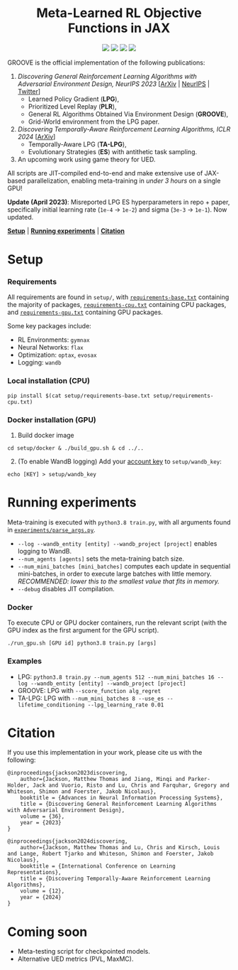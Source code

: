 <h1 align="center">Meta-Learned RL Objective Functions in JAX</h1>

<p align="center">
    <a href= "https://arxiv.org/abs/2310.02782">
        <img src="https://img.shields.io/badge/arXiv-2310.02782-b31b1b.svg" /></a>
    <a href= "https://arxiv.org/abs/2402.05828">
        <img src="https://img.shields.io/badge/arXiv-2402.05828-b31b1b.svg" /></a>
    <a href= "https://github.com/psf/black">
        <img src="https://img.shields.io/badge/code%20style-black-000000.svg" /></a>
    <a href= "https://github.com/EmptyJackson/groove/blob/main/LICENSE">
        <img src="https://img.shields.io/badge/license-Apache2.0-blue.svg" /></a>
</p>

GROOVE is the official implementation of the following publications:
1. *Discovering General Reinforcement Learning Algorithms with Adversarial Environment Design, NeurIPS 2023* [[ArXiv](https://arxiv.org/abs/2310.02782) | [NeurIPS](https://neurips.cc/virtual/2023/poster/70658) | [Twitter](https://twitter.com/JacksonMattT/status/1709955868467626058)]
   * Learned Policy Gradient (**LPG**),
   * Prioritized Level Replay (**PLR**),
   * General RL Algorithms Obtained Via Environment Design (**GROOVE**),
   * Grid-World environment from the LPG paper.
2. *Discovering Temporally-Aware Reinforcement Learning Algorithms, ICLR 2024* [[ArXiv](https://arxiv.org/abs/2402.05828)]
   * Temporally-Aware LPG (**TA-LPG**),
   * Evolutionary Strategies (**ES**) with antithetic task sampling.
3. An upcoming work using game theory for UED. 

All scripts are JIT-compiled end-to-end and make extensive use of JAX-based parallelization, enabling meta-training in *under 3 hours* on a single GPU!

**Update (April 2023)**: Misreported LPG ES hyperparameters in repo + paper, specifically initial learning rate (`1e-4` -> `1e-2`) and sigma (`3e-3` -> `1e-1`). Now updated.

[**Setup**](#setup) | [**Running experiments**](#running-experiments) | [**Citation**](#citation)

# Setup

### Requirements

All requirements are found in `setup/`, with [`requirements-base.txt`](https://github.com/EmptyJackson/groove/blob/main/setup/requirements-base.txt) containing the majority of packages, [`requirements-cpu.txt`](https://github.com/EmptyJackson/groove/blob/main/setup/requirements-cpu.txt) containing CPU packages, and [`requirements-gpu.txt`](https://github.com/EmptyJackson/groove/blob/main/setup/requirements-gpu.txt) containing GPU packages.

Some key packages include:
* RL Environments: `gymnax`
* Neural Networks: `flax`
* Optimization: `optax`, `evosax`
* Logging: `wandb`

### Local installation (CPU)
```
pip install $(cat setup/requirements-base.txt setup/requirements-cpu.txt)
```

### Docker installation (GPU)
1. Build docker image
```
cd setup/docker & ./build_gpu.sh & cd ../..
```

2. (To enable WandB logging) Add your [account key](https://wandb.ai/authorize) to `setup/wandb_key`:
```
echo [KEY] > setup/wandb_key
```

# Running experiments
Meta-training is executed with `python3.8 train.py`, with all arguments found in [`experiments/parse_args.py`](https://github.com/EmptyJackson/groove/blob/main/experiments/parse_args.py).
* `--log --wandb_entity [entity] --wandb_project [project]` enables logging to WandB.
* `--num_agents [agents]` sets the meta-training batch size.
* `--num_mini_batches [mini_batches]` computes each update in sequential mini-batches, in order to execute large batches with little memory. *RECOMMENDED: lower this to the smallest value that fits in memory.*
* `--debug` disables JIT compilation.

### Docker
To execute CPU or GPU docker containers, run the relevant script (with the GPU index as the first argument for the GPU script).
```
./run_gpu.sh [GPU id] python3.8 train.py [args]
```

### Examples
* LPG: `python3.8 train.py --num_agents 512 --num_mini_batches 16 --log --wandb_entity [entity] --wandb_project [project]`
* GROOVE: LPG with `--score_function alg_regret`
* TA-LPG: LPG with `--num_mini_batches 8 --use_es --lifetime_conditioning --lpg_learning_rate 0.01`

# Citation
If you use this implementation in your work, please cite us with the following:
```
@inproceedings{jackson2023discovering,
    author={Jackson, Matthew Thomas and Jiang, Minqi and Parker-Holder, Jack and Vuorio, Risto and Lu, Chris and Farquhar, Gregory and Whiteson, Shimon and Foerster, Jakob Nicolaus},
    booktitle = {Advances in Neural Information Processing Systems},
    title = {Discovering General Reinforcement Learning Algorithms with Adversarial Environment Design},
    volume = {36},
    year = {2023}
}
```
```
@inproceedings{jackson2024discovering,
    author={Jackson, Matthew Thomas and Lu, Chris and Kirsch, Louis and Lange, Robert Tjarko and Whiteson, Shimon and Foerster, Jakob Nicolaus},
    booktitle = {International Conference on Learning Representations},
    title = {Discovering Temporally-Aware Reinforcement Learning Algorithms},
    volume = {12},
    year = {2024}
}
```

# Coming soon

* Meta-testing script for checkpointed models.
* Alternative UED metrics (PVL, MaxMC).
